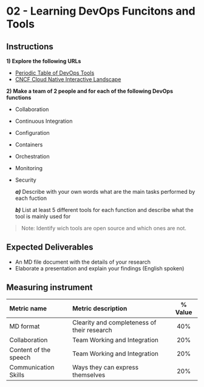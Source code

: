 # 02 - Learning DevOps Funcitons and Tools

## Instructions

**1) Explore the following URLs**

- [Periodic Table of DevOps Tools](https://xebialabs.com/periodic-table-of-devops-tools)
- [CNCF Cloud Native Interactive Landscape](https://landscape.cncf.io)

**2) Make a team of 2 people and for each of the following DevOps functions**

- Collaboration
- Continuous Integration
- Configuration
- Containers
- Orchestration
- Monitoring
- Security

	**_a)_** Describe with your own words what are the main tasks performed by each fuction
	
	**_b)_** List at least 5 different tools for each function and describe what the tool is mainly used for
	
> Note: Identify wich tools are open source and which ones are not. 

## Expected Deliverables

- An MD file document with the details of your research
- Elaborate a presentation and explain your findings (English spoken)

## Measuring instrument

| Metric name        | Metric description                                | % Value |
|:------------------ |:--------------------------------------------------|:--:|
| MD format  | Clearity and completeness of their research | 40% |
| Collaboration | Team Working and Integration | 20% |
| Content of the speech | Team Working and Integration | 20% |
| Communication Skills | Ways they can express themselves | 20% |
